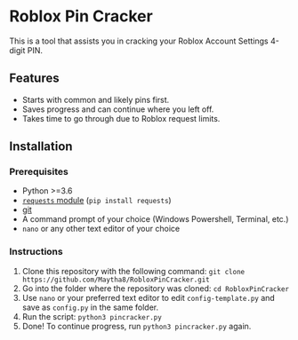 # Roblox Pin Cracker
This is a tool that assists you in cracking your Roblox Account Settings 4-digit PIN.

## Features
- Starts with common and likely pins first.
- Saves progress and can continue where you left off.
- Takes time to go through due to Roblox request limits.

## Installation
### Prerequisites
- Python >=3.6
- [`requests` module](https://pypi.org/project/requests/) (`pip install requests`)
- [git](https://github.com/git-guides/install-git)
- A command prompt of your choice (Windows Powershell, Terminal, etc.)
- `nano` or any other text editor of your choice

### Instructions
1. Clone this repository with the following command: `git clone https://github.com/Maytha8/RobloxPinCracker.git`
2. Go into the folder where the repository was cloned: `cd RobloxPinCracker`
3. Use `nano` or your preferred text editor to edit `config-template.py` and save as `config.py` in the same folder.
4. Run the script: `python3 pincracker.py`
5. Done! To continue progress, run `python3 pincracker.py` again.
